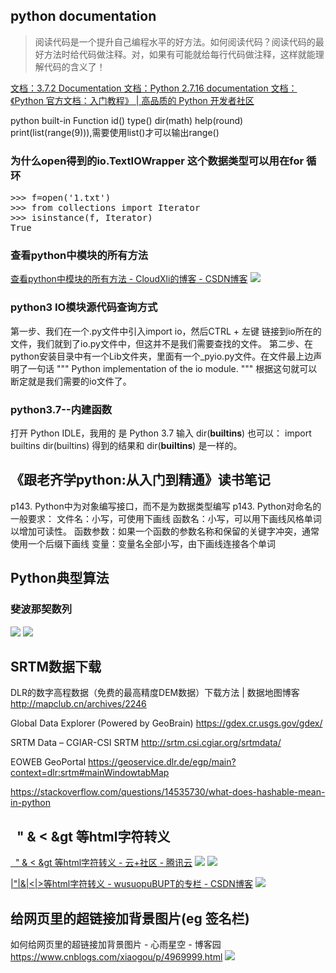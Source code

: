 ## python documentation

> 阅读代码是一个提升自己编程水平的好方法。如何阅读代码？阅读代码的最好方法时给代码做注释。对，如果有可能就给每行代码做注释，这样就能理解代码的含义了！

[文档：3.7.2 Documentation  ](https://docs.python.org/3.7/)
[文档：Python 2.7.16 documentation  ](https://docs.python.org/2.7/)
[文档：《Python 官方文档：入门教程》 | 高品质的 Python 开发者社区  ](https://learnku.com/docs/tutorial/3.7.0)

python built-in Function
id()
type()
dir(math)
help(round)
print(list(range(9))),需要使用list()才可以输出range()

### 为什么open得到的io.TextIOWrapper 这个数据类型可以用在for 循环

<pre class="brush:python;">
>>> f=open('1.txt')
>>> from collections import Iterator
>>> isinstance(f, Iterator)
True
</pre>

### 查看python中模块的所有方法

[查看python中模块的所有方法 - CloudXli的博客 - CSDN博客](https://blog.csdn.net/cloudxli/article/details/79421599)
![](https://img2018.cnblogs.com/blog/1588269/201903/1588269-20190311103827885-1895835664.png)

### python3 IO模块源代码查询方式

第一步、我们在一个.py文件中引入import io，然后CTRL + 左键 链接到io所在的文件，我们就到了io.py文件中，但这并不是我们需要查找的文件。
第二步、在python安装目录中有一个Lib文件夹，里面有一个_pyio.py文件。在文件最上边声明了一句话
"""
Python implementation of the io module.
"""
根据这句就可以断定就是我们需要的io文件了。

### python3.7--内建函数

打开 Python IDLE，我用的 是 Python 3.7
输入 dir(__builtins__)
也可以：
import builtins
dir(builtins)
得到的结果和 dir(__builtins__) 是一样的。

## 《跟老齐学python:从入门到精通》读书笔记

p143. Python中为对象编写接口，而不是为数据类型编写
p143. Python对命名的一般要求：
    文件名：小写，可使用下画线
    函数名：小写，可以用下画线风格单词以增加可读性。
    函数参数：如果一个函数的参数名称和保留的关键字冲突，通常使用一个后缀下画线
    变量：变量名全部小写，由下画线连接各个单词

## Python典型算法

### 斐波那契数列

![](https://img2018.cnblogs.com/blog/1588269/201903/1588269-20190320151056774-779158708.png)
![](https://img2018.cnblogs.com/blog/1588269/201903/1588269-20190320152103277-742030708.png)

## SRTM数据下载

DLR的数字高程数据（免费的最高精度DEM数据）下载方法 | 数据地图博客  http://mapclub.cn/archives/2246

Global Data Explorer (Powered by GeoBrain)  https://gdex.cr.usgs.gov/gdex/

SRTM Data – CGIAR-CSI SRTM  http://srtm.csi.cgiar.org/srtmdata/

EOWEB GeoPortal  https://geoservice.dlr.de/egp/main?context=dlr:srtm#mainWindowtabMap

https://stackoverflow.com/questions/14535730/what-does-hashable-mean-in-python

## &nbsp; &quot; &amp; &lt; &gt 等html字符转义

[&nbsp; &quot; &amp; &lt; &gt 等html字符转义 - 云+社区 - 腾讯云](https://cloud.tencent.com/developer/article/1353371)
![](https://img2018.cnblogs.com/blog/1588269/201904/1588269-20190427231354106-983447850.png)
![](https://img2018.cnblogs.com/blog/1588269/201904/1588269-20190430083340740-2121021893.png)

[|"|&|<|>等html字符转义 - wusuopuBUPT的专栏 - CSDN博客](https://blog.csdn.net/wusuopubupt/article/details/8817826)
![](https://img2018.cnblogs.com/blog/1588269/201904/1588269-20190427231711742-1033969177.png)

## 给网页里的超链接加背景图片(eg 签名栏)

如何给网页里的超链接加背景图片 - 心雨星空 - 博客园  https://www.cnblogs.com/xiaogou/p/4969999.html
![](https://img2018.cnblogs.com/blog/1588269/201904/1588269-20190427233509743-927057401.png)
